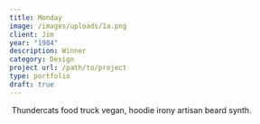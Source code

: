 ```yaml
---
title: Monday
image: /images/uploads/1a.png
client: Jim
year: "1984"
description: Winner
category: Design
project url: /path/to/project
type: portfolio
draft: true
---
```

 Thundercats food truck vegan, hoodie irony artisan beard synth.